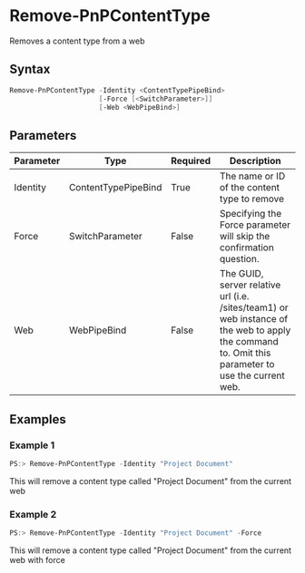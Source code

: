 # Remove-PnPContentType
Removes a content type from a web
## Syntax
```powershell
Remove-PnPContentType -Identity <ContentTypePipeBind>
                      [-Force [<SwitchParameter>]]
                      [-Web <WebPipeBind>]
```


## Parameters
Parameter|Type|Required|Description
---------|----|--------|-----------
|Identity|ContentTypePipeBind|True|The name or ID of the content type to remove|
|Force|SwitchParameter|False|Specifying the Force parameter will skip the confirmation question.|
|Web|WebPipeBind|False|The GUID, server relative url (i.e. /sites/team1) or web instance of the web to apply the command to. Omit this parameter to use the current web.|
## Examples

### Example 1
```powershell
PS:> Remove-PnPContentType -Identity "Project Document"
```
This will remove a content type called "Project Document" from the current web

### Example 2
```powershell
PS:> Remove-PnPContentType -Identity "Project Document" -Force
```
This will remove a content type called "Project Document" from the current web with force
